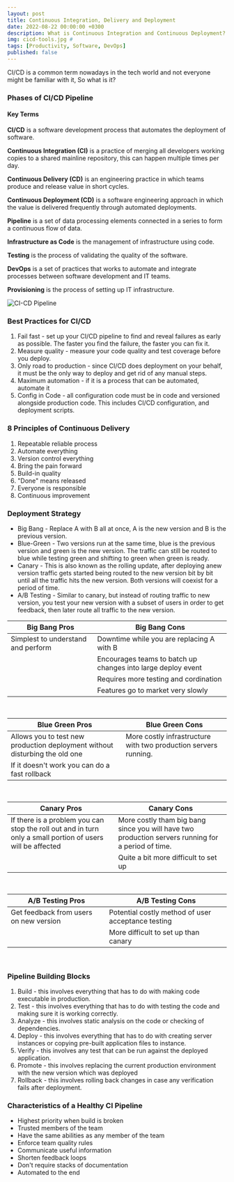 ```yaml
---
layout: post
title: Continuous Integration, Delivery and Deployment
date: 2022-08-22 00:00:00 +0300
description: What is Continuous Integration and Continuous Deployment?
img: cicd-tools.jpg # 
tags: [Productivity, Software, DevOps] 
published: false
---
```



CI/CD is a common term nowadays in the tech world and not everyone might be familiar with it, So what is it?

### Phases of CI/CD Pipeline
#### Key Terms

**CI/CD** is a software development process that automates the deployment of software.

**Continuous Integration (CI)** is a practice of merging all developers working copies to a shared mainline repository, this can happen multiple times per day.

**Continuous Delivery (CD)** is an engineering practice in which teams produce and release value in short cycles.

**Continuous Deployment (CD)** is a software engineering approach in which the value is delivered frequently through automated deployments.

**Pipeline** is a set of data processing elements connected in a series to form a continuous flow of data.

**Infrastructure as Code** is the management of infrastructure using code.

**Testing** is the process of validating the quality of the software.

**DevOps** is a set of practices that works to automate and integrate processes between software development and IT teams.

**Provisioning** is the process of setting up IT infrastructure.

![CI-CD Pipeline]({{site.baseurl}}/assets/img/ci-cd-pipeline.png)

### Best Practices for CI/CD
1. Fail fast - set up your CI/CD pipeline to find and reveal failures as early as possible. The faster you find the failure, the faster you can fix it.
2. Measure quality - measure your code quality and test coverage before you deploy.
3. Only road to production - since CI/CD does deployment on your behalf, it must be the only way to deploy and get rid of any manual steps.
4. Maximum automation - if it is a process that can be automated, automate it
5. Config in Code - all configuration code must be in code and versioned alongside production code. This includes CI/CD configuration, and deployment scripts.

### 8 Principles of Continuous Delivery
1. Repeatable reliable process
2. Automate everything
3. Version control everything
4. Bring the pain forward
5. Build-in quality
6. "Done" means released
7. Everyone is responsible
8. Continuous improvement

### Deployment Strategy
- Big Bang - Replace A with B all at once, A is the new version and B is the previous version.
- Blue-Green - Two versions run at the same time, blue is the previous version and green is the new version. The traffic can still be routed to blue while testing green and shifting to green when green is ready.
- Canary - This is also known as the rolling update, after deploying anew version traffic gets started being routed to the new version bit by bit until all the traffic hits the new version. Both versions will coexist for a period of time.
- A/B Testing - Similar to canary, but instead of routing traffic to new version, you test your new version with a subset of users in order to get feedback, then later route all traffic to the new version.

| **Big Bang Pros**                  | **Big Bang Cons**                                            |
|------------------------------------|--------------------------------------------------------------|
| Simplest to understand and perform | Downtime while you are replacing A with B                    |
|                                    | Encourages teams to batch up changes into large deploy event |
|                                    | Requires more testing and cordination                        |
|                                    | Features go to market very slowly                            |

<br>

| **Blue Green Pros**                                                         | **Blue Green Cons**                                             |
|-----------------------------------------------------------------------------|-----------------------------------------------------------------|
| Allows you to test new production deployment without disturbing the old one | More costly infrastructure with two production servers running. |
| If it doesn't work you can do a fast rollback                               |                                                                 |

<br>

| **Canary Pros**                                                                                            | **Canary Cons**                                                                                    |
|------------------------------------------------------------------------------------------------------------|----------------------------------------------------------------------------------------------------|
| If there is a problem you can stop the roll out and in turn only a small portion of users will be affected | More costly tham big bang since you will have two production servers running for a period of time. |
|                                                                                                            | Quite a bit more difficult to set up                                                               |

<br>

| **A/B Testing Pros**                   | **A/B Testing Cons**                               |
|----------------------------------------|----------------------------------------------------|
| Get feedback from users on new version | Potential costly method of user acceptance testing |
|                                        | More difficult to set up than canary               |

<br>

### Pipeline Building Blocks
1. Build - this involves everything that has to do with making code executable in production.
2. Test - this involves everything that has to do with testing the code and making sure it is working correctly.
3. Analyze - this involves static analysis on the code or checking of dependencies.
4. Deploy - this involves everything that has to do with creating server instances or copying pre-built application files to instance.
5. Verify - this involves any test that can be run against the deployed application.
6. Promote - this involves replacing the current production environment with the new version which was deployed
7. Rollback - this involves rolling back changes in case any verification fails after deployment.

### Characteristics of a Healthy CI Pipeline
- Highest priority when build is broken
- Trusted members of the team
- Have the same abilities as any member of the team
- Enforce team quality rules
- Communicate useful information
- Shorten feedback loops
- Don't require stacks of documentation
- Automated to the end